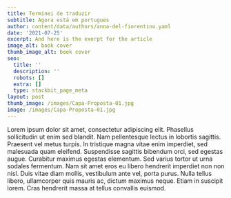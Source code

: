 ```yaml
---
title: Terminei de traduzir
subtitle: Agora está em portugues
author: content/data/authors/anna-del-fiorentino.yaml
date: '2021-07-25'
excerpt: And here is the exerpt for the article
image_alt: book cover
thumb_image_alt: book cover
seo:
  title: ''
  description: ''
  robots: []
  extra: []
  type: stackbit_page_meta
layout: post
thumb_image: /images/Capa-Proposta-01.jpg
image: /images/Capa-Proposta-01.jpg
---
```


Lorem ipsum dolor sit amet, consectetur adipiscing elit. Phasellus sollicitudin ut enim sed blandit. Nam pellentesque lectus in lobortis sagittis. Praesent vel metus turpis. In tristique magna vitae enim imperdiet, sed malesuada quam eleifend. Suspendisse sagittis bibendum orci, sed egestas augue. Curabitur maximus egestas elementum. Sed varius tortor ut urna sodales fermentum. Nam sit amet eros eu libero hendrerit imperdiet non non nisl. Duis vitae diam mollis, vestibulum ante vel, porta purus. Nulla tellus libero, ullamcorper quis mauris ac, dictum maximus neque. Etiam in suscipit lorem. Cras hendrerit massa at tellus convallis euismod.